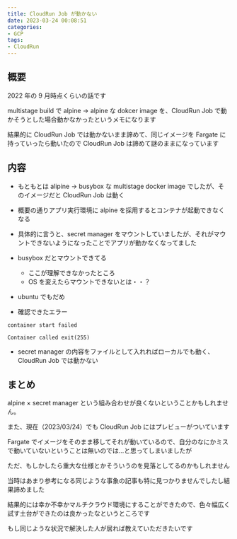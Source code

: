 ```yaml
---
title: CloudRun Job が動かない
date: 2023-03-24 00:08:51
categories:
- GCP
tags:
- CloudRun
---
```


## 概要
2022 年の 9 月時点くらいの話です

multistage build で alpine -> alpine な dokcer image を、CloudRun Job で動かそうとした場合動かなかったというメモになります

結果的に CloudRun Job では動かないまま諦めて、同じイメージを Fargate に持っていったら動いたので CloudRun Job は諦めて謎のままになっています

## 内容
* もともとは alipine -> busybox な multistage docker image でしたが、そのイメージだと CloudRun Job は動く

* 概要の通りアプリ実行環境に alpine を採用するとコンテナが起動できなくなる

* 具体的に言うと、secret manager をマウントしていましたが、それがマウントできないようになったことでアプリが動かなくなってました

* busybox だとマウントできてる
  * ここが理解できなかったところ
  * OS を変えたらマウントできないとは・・？

* ubuntu でもだめ

* 確認できたエラー
```
container start failed
```
```
Container called exit(255)
```

* secret manager の内容をファイルとして入れればローカルでも動く、CloudRun Job では動かない


## まとめ
alpine × secret manager という組み合わせが良くないということかもしれません。

また、現在（2023/03/24）でも CloudRun Job にはプレビューがついています

Fargate でイメージをそのまま移してそれが動いているので、自分のなにかミスで動いていないということは無いのでは…と思ってしまいましたが

ただ、もしかしたら重大な仕様とかそういうのを見落としてるのかもしれません

当時はあまり参考になる同じような事象の記事も特に見つかりませんでしたし結果諦めました

結果的には幸か不幸かマルチクラウド環境にすることができたので、色々幅広く試す土台ができたのは良かったなというところです

もし同じような状況で解決した人が居れば教えていただきたいです